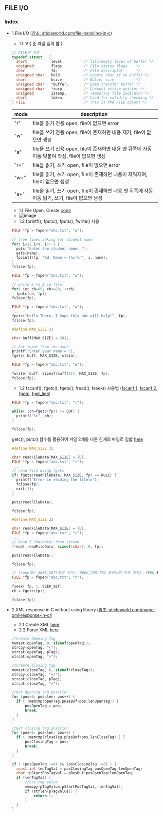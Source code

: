 
## FILE I/O
### Index
* 1.File I/O ([참조: aticleworld.com/file-handling-in-c](https://aticleworld.com/file-handling-in-c/))
  *   1.1 고수준 파일 입력 함수
  ```c
  // FILE의 구조
  typedef struct   {
    short           level;         /* fill/empty level of buffer */
    unsigned        flags;         /* File status flags    */
    char            fd;            /* File descriptor      */
    unsigned char   hold           /* Ungetc char if no buffer */
    short           bsize;         /* Buffer size          */
    unsigned char   *buffer;       /* Data transfer buffer */
    unsigned char   *curp;         /* Current active pointer */
    unsigned        istemp;        /* Temporary file indicator */
    short           token;         /* Used for validity checking */
  } FILE;                          /* This is the FILE object */
  ```
  | mode | description |
  |--|--|
  | "r" | file을 읽기 전용 open, file이 없으면 error |
  | "w" | file을 쓰기 전용 open, file이 존재하면 내용 제거, file이 없으면 생성 |
  | "a" | file을 쓰기 전용 open, file이 존재하면 내용 맨 뒤쪽에 자동이동 덧붙여 작성, file이 없으면 생성 |
  | "r+" | file을 읽기, 쓰기 open, file이 없으면 error |
  | "w+" | file을 읽기, 쓰기 open, file이 존재하면 내용이 지워지며, file이 없으면 생성 |
  | "a+" | file을 읽기, 쓰기 open, file이 존재하면 내용 맨 뒤쪽에 자동이동 읽기, 쓰기, file이 없으면 생성 |
  
  *   1.1 File Open, Create [code](https://github.com/csbyun-data/C-Programming/blob/main/chap03/File/Create_File.c)
  *   ![image](https://github.com/user-attachments/assets/93bb7595-bba8-4e44-84df-d2a2553b606d)
  *   1.2 fprintf(), fputc(), fputs(), fwrite() 사용
  ```c
  FILE *fp = fopen("abc.txt", "w");
  ...
  // tree times asking for student name
  for( i=1; i<4; i++ ) {
    puts("Enter the student name: ");
    gets(name);
    fprintf(fp, "%d. Name = [%s]\n", i, name);
  }
  fclose(fp);
  ```
  ```c
  FILE *fp = fopen("abc.txt", "w");
  ...
  // write A to Z in file
  for( int ch=65; ch<=90; ++ch)
    fputc(ch, fp);
  fclose(fp);
  ```
  ```c
  FILE *fp = fopen("abc.txt", "w");
  ...
  fputs("Hello There, I hope this abc will help!", fp);
  fclose(fp);
  ```
  ```c
  #define MAX_SIZE 32

  char buff[MAX_SIZE] = {0};

  // Get input from the user
  printf("Enter your name = ");
  fgets( buff, MAX_SIZE, stdin);
  
  FILE *fp = fopen("abc.txt", "w");
  ...
  fwrite( buff, sizeif(buff[0]), MAX_SIZE, fp);
  fclose(fp);
  ```  
  *   1.2 fscanf(), fgetc(), fgets(), fread(), fseek() 사용법 ([fscanf 1](https://github.com/csbyun-data/C-Programming/blob/main/chap03/File/fscanf_func1.c), [fscanf 2](https://github.com/csbyun-data/C-Programming/blob/main/chap03/File/fscanf_func2.c), [fgetc](https://github.com/csbyun-data/C-Programming/blob/main/chap03/File/fgetc_func1.c), [fget_line](https://github.com/csbyun-data/C-Programming/blob/main/chap03/File/fget_line_func1.c))
  ```c
  FILE *fp = fopen("abc.txt", "r");
  ...
  while( (ch=fgetc(fp)) != EOF) {
    printf("%c", ch);
  }
  
  fclose(fp);
  ```
  getc(), putc() 함수를 활용하여 파일 2개를 다른 한개의 파일로 결합 [here]()
  ```c
  #define MAX_SIZE 32
  
  char readFileData[MAX_SIZE] = {0};
  FILE *fp = fopen("abc.txt", "r");
  ...
  // read file using fgets
  if( fgets(readFileData, MAX_SIZE, fp) == NULL) {
    printf("Error in reading the file\n");
    fclose(fp);
    exit(1);
  }

  puts(readFileData);
  
  fclose(fp);
  ```
  ```c
  #define MAX_SIZE 32
  
  char readFileData[MAX_SIZE] = {0};
  FILE *fp = fopen("abc.txt", "r");
  ...
  // Read 5 character from stream
  fread( readFileData, sizeof(char), 6, fp);

  puts(readFileData);
  
  fclose(fp);
  ```
  ```c
  // fseek에는 SEEK_SET(파일 시작), SEEK_CUR(파일 포인터의 현재 위치), SEEK_END(파일 종료)
  FILE *fp = fopen("abc.txt", "r");
  ...
  fseek( fp, 1, SEEK_SET);
  ch = fgetc(fp);

  fclose(fp);
  ```
  
  
* 2.XML response in C without using library
([참조: aticleworld.com/parse-xml-response-in-c/](https://aticleworld.com/parse-xml-response-in-c/))
  *   2.1 Create XML [here](https://github.com/csbyun-data/C-Programming/blob/main/chap03/XML/Create_XML_ex1.c)
  *   2.2 Parse XML [here](https://github.com/csbyun-data/C-Programming/blob/main/chap03/XML/Parse_XML_ex1.c)
  ```c
  //Create Opening Tag
  memset(openTag, 0, sizeof(openTag));
  strcpy(openTag, "<");
  strcat(openTag, pTag);
  strcat(openTag, ">");

  //Create Closing tag
  memset(closeTag, 0, sizeof(closeTag));
  strcpy(closeTag, "</");
  strcat(closeTag, pTag);
  strcat(closeTag, ">");
  ```
  ```c
  //Get Opening tag position
  for (pos=0; pos<len; pos++) {
    if ( !memcmp(openTag,pResBuf+pos,lenOpenTag)) {
        posOpenTag = pos;
        break;
    }
  }

  //Get closing tag position
  for (pos=0; pos<len; pos++) {
    if ( !memcmp(closeTag,pResBuf+pos,lenCloseTag) ) {
        posClosingTag = pos;
        break;
    }
  }
  ```
  ```c
  if ( (posOpenTag !=0) && (posClosingTag !=0) ) {
    const int lenTagVal = posClosingTag-posOpenTag-lenOpenTag;
    char *pStartPosTagVal = pResBuf+posOpenTag+lenOpenTag;
    if (lenTagVal) {
        //Get tag value
        memcpy(pTagValue,pStartPosTagVal, lenTagVal);
        if (strlen(pTagValue)) {
            return 1;
        }
    }
  }
  ```
